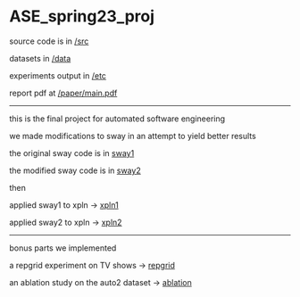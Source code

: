 # ASE_spring23_proj


source code is in [/src](./src/)

datasets in [/data](./data/)

experiments output in [/etc](./etc/)

report pdf at [/paper/main.pdf](./paper/main.pdf)

-----

this is the final project for automated software engineering

we made modifications to sway in an attempt to yield better results

the original sway code is in [sway1](./src/sway1/)

the modified sway code is in [sway2](./src/sway2)

then 

applied sway1 to xpln -> [xpln1](./src/xpln1/)

applied sway2 to xpln -> [xpln2](./src/xpln2)

----

bonus parts we implemented

a repgrid experiment on TV shows -> [repgrid](./src/repgrid)

an ablation study on the auto2 dataset -> [ablation](./src/ablation/)



